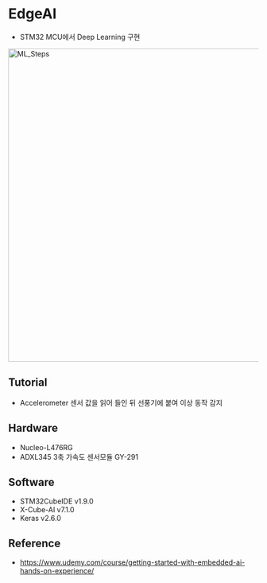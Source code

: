 # EdgeAI
- STM32 MCU에서 Deep Learning 구현

<img width="630" alt="ML_Steps" src="https://user-images.githubusercontent.com/108709679/177252061-450444c1-bd9c-42bb-9da8-27a46947ca5a.PNG">

## Tutorial
- Accelerometer 센서 값을 읽어 들인 뒤 선풍기에 붙여 이상 동작 감지

## Hardware
- Nucleo-L476RG
- ADXL345 3축 가속도 센서모듈 GY-291

## Software
- STM32CubeIDE v1.9.0
- X-Cube-AI v7.1.0
- Keras v2.6.0

## Reference
- https://www.udemy.com/course/getting-started-with-embedded-ai-hands-on-experience/

